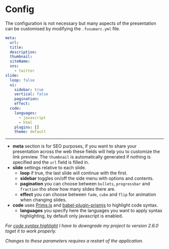<!-- section-title: Config -->

# Config

The configuration is not necessary but many aspects of the presentation can be customised by modifying the `.fusumarc.yml` file.

```yml
meta:
  url:
  title:
  description:
  thumbnail:
  siteName:
  sns:
    - twitter
slide:
  loop: false
  ui:
    sidebar: true
    vertical: false
    pagination:
    effect:
  code:
    languages:
      - javascript
      - html
    plugins: []
    theme: default
```

---

- **meta** section is for SEO purposes, if you want to share your presentation across the web these fields will help you to customize the link preview. The `thumbnail` is automatically generated if nothing is specified and the `url` field is filled in.
- **slide** settings relative to each slide.
  - **loop** if true, the last slide will continue with the first.
  - **sidebar** toggles on/off the side menu with options and contents.
  - **pagination** you can choose between `bullets`, `progressbar` and `fraction` tho show how many slides there are.
  - **effect** you can choose between `fade`, `cube` and `flip` for animation when changing slides.
- **code** uses [Prims.js](https://prismjs.com/) and [babel-plugin-prismjs](https://github.com/mAAdhaTTah/babel-plugin-prismjs) to highlight code syntax.
  - **languages** you specify here the languages you want to apply syntax highlighting, by default only javascript is enabled.

_For [code syntax highlight](https://github.com/hiroppy/fusuma/issues/458) I have to downgrade my project to version 2.6.0 toget it to work properly._

_Changes to these parameters requires a restart of the application._
